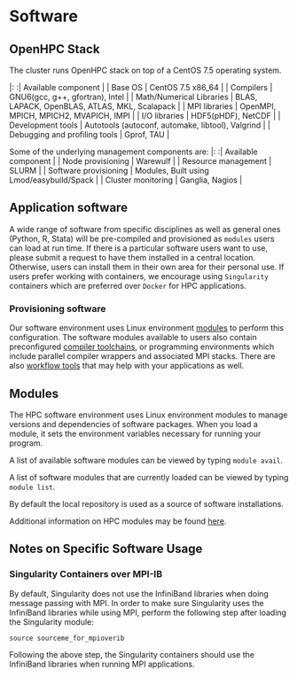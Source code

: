 # Software

## OpenHPC Stack
The cluster runs OpenHPC stack on top of a CentOS 7.5 operating system.

|:        :| Available component                |
| Base OS   | CentOS 7.5 x86_64 |
| Compilers   | GNU6(gcc, g++, gfortran), Intel |
| Math/Numerical Libraries | BLAS, LAPACK, OpenBLAS, ATLAS, MKL, Scalapack |
| MPI libraries | OpenMPI, MPICH, MPICH2, MVAPICH, IMPI |
| I/O libraries |  HDF5(pHDF), NetCDF |
| Development tools | Autotools (autoconf, automake, libtool), Valgrind |
| Debugging and profiling tools | Gprof, TAU |

Some of the underlying management components are:
|:        :| Available component                |
| Node provisioning   | Warewulf |
| Resource management | SLURM |
| Software provisioning | Modules, Built using Lmod/easybuild/Spack |
| Cluster monitoring | Ganglia, Nagios |

## Application software
A wide range of software from specific disciplines as well as general ones (Python, R, Stata) will be pre-compiled and provisioned as `modules` users can load at run time. If there is a particular software users want to use, please submit a request to have them installed in a central location. Otherwise, users can install them in their own area for their personal use. If users prefer working with containers, we encourage using `Singularity` containers which are preferred over `Docker` for HPC applications.

### Provisioning software
Our software environment uses Linux environment [modules](../how-to-use/modules/) to perform this configuration. The software modules available to users also contain preconfigured [compiler toolchains](../how-to-use/compilers.md), or programming environments which include parallel compiler wrappers and associated MPI stacks. There are also [workflow tools](../how-to-use/workflows/) that may help with your applications as well.

## Modules

The HPC software environment uses Linux environment modules to manage versions and dependencies of software packages. When you load a module, it sets the environment variables necessary for running your program.

A list of available software modules can be viewed by typing `module avail`.

A list of software modules that are currently loaded can be viewed by typing `module list`.

By default the local repository is used as a source of software installations.

Additional information on HPC modules may be found [here](../how-to-use/modules/).

## Notes on Specific Software Usage

### Singularity Containers over MPI-IB

By default, Singularity does not use the InfiniBand libraries when doing message passing with MPI. In order to make sure Singularity uses the InfiniBand libraries while using MPI, perform the following step after loading the Singularity module:

```text
source sourceme_for_mpioverib
```

Following the above step, the Singularity containers should use the InfiniBand libraries when running MPI applications.

<!--
### Visualizing Remote Data over SSH using Visit

Visit is a well-known visualization software package that is available on HPC. Visit may be configured by creating the profile of HPC Condo to visualize data from your local Visit client. In order to do so, follow the steps as shown below on your local Visit:

1. Start Visit and go to `Options` → `Host profiles`
2. Press `New Host` and populate the fields as described below
   * Host nickname: `cad`
   * Remote host name: `or-condo-login.univ.edu`
   * Host name aliases: `or-condo-login#g`
   * Path to Visit installation: `/software/dev_tools/swtree/cs400_centos7.2_pe2016-08/visit/2.10.3/centos7.2_gnu5.3.0`
   * Username: `<your__id>`
3. Check the `Tunnel data ...` checkbox
4. Click on `Apply`
5. Now in the `file` → `open` menu, click on the dropdown \(▾\) and select `cad`
6. Enter your password in the dialog box that opens
7. You should be able to see your data on the HPC file system which can be opened just as if it were local data

-->
